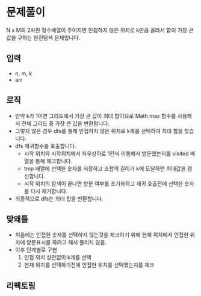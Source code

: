 # 문제풀이

N x M의 2차원 정수배열이 주어지면 인접하지 않은 위치로 k만큼 골라서 합이 가장 큰 값을 구하는 완전탐색 문제입니다.

## 입력

- n, m, k
- arr

## 로직

- 만약 k가 1이면 그리드에서 가장 큰 값이 최대 합이므로 Math.max 함수를 사용해서 전체 그리드 중 가장 큰 값을 반환합니다.
- 그렇지 않은 경우 dfs를 통해 인접하지 않은 위치로 k개를 선택하여 최대 합을 찾습니다.
- dfs 재귀함수를 호출합니다.
  - 시작 위치와 시작위치에서 좌우상하로 1칸씩 이동해서 방문했는지를 visited 배열을 통해 체크합니다.
  - tmp 배열에 선택한 숫자를 저장하고 조합의 길이가 k에 도달하면 최대값을 갱신합니다.
  - 시작 위치의 탐색이 끝나면 방문 여부를 초기화하고 재귀 호출전에 선택한 숫자를 다시 제거합니다.
- 최종적으로 dfs는 최대 합을 반환합니다.

## 맞왜틀

- 처음에는 인접한 숫자를 선택하지 않는것을 체크하기 위해 현재 위치에서 인접한 위치에 방문표시를 하려고 해서 풀리지 않음.
- 이후 단계별로 구현
    1. 인접 위치 상관없이 k개를 선택
    2. 현재 위치를 선택하기전에 인접한 위치를 선택했는지를 체크

## 리팩토링
